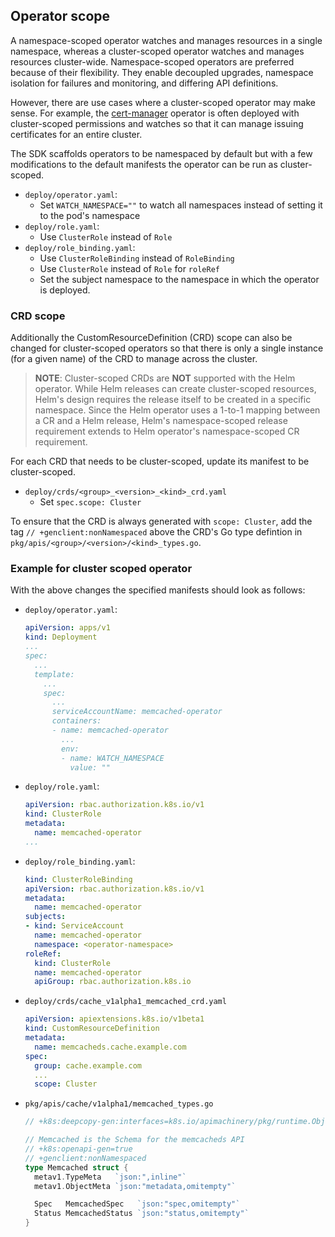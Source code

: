 ## Operator scope

A namespace-scoped operator watches and manages resources in a single namespace, whereas a cluster-scoped operator watches and manages resources cluster-wide. Namespace-scoped operators are preferred because of their flexibility. They enable decoupled upgrades, namespace isolation for failures and monitoring, and differing API definitions.

However, there are use cases where a cluster-scoped operator may make sense. For example, the [cert-manager](https://github.com/jetstack/cert-manager) operator is often deployed with cluster-scoped permissions and watches so that it can manage issuing certificates for an entire cluster.

The SDK scaffolds operators to be namespaced by default but with a few modifications to the default manifests the operator can be run as cluster-scoped.

* `deploy/operator.yaml`:
  * Set `WATCH_NAMESPACE=""` to watch all namespaces instead of setting it to the pod's namespace
* `deploy/role.yaml`:
  * Use `ClusterRole` instead of `Role`
* `deploy/role_binding.yaml`:
  * Use `ClusterRoleBinding` instead of `RoleBinding`
  * Use `ClusterRole` instead of `Role` for `roleRef`
  * Set the subject namespace to the namespace in which the operator is deployed.

### CRD scope

Additionally the CustomResourceDefinition (CRD) scope can also be changed for cluster-scoped operators so that there is only a single instance (for a given name) of the CRD to manage across the cluster.

> **NOTE**: Cluster-scoped CRDs are **NOT** supported with the Helm operator. While Helm releases can create cluster-scoped resources, Helm's design requires the release itself to be created in a specific namespace. Since the Helm operator uses a 1-to-1 mapping between a CR and a Helm release, Helm's namespace-scoped release requirement extends to Helm operator's namespace-scoped CR requirement.

For each CRD that needs to be cluster-scoped, update its manifest to be cluster-scoped.

* `deploy/crds/<group>_<version>_<kind>_crd.yaml`
  * Set `spec.scope: Cluster`

To ensure that the CRD is always generated with `scope: Cluster`, add the tag `// +genclient:nonNamespaced` above the CRD's Go type defintion in `pkg/apis/<group>/<version>/<kind>_types.go`.


### Example for cluster scoped operator

With the above changes the specified manifests should look as follows:

* `deploy/operator.yaml`:
    ```YAML
    apiVersion: apps/v1
    kind: Deployment
    ...
    spec:
      ...
      template:
        ...
        spec:
          ...
          serviceAccountName: memcached-operator
          containers:
          - name: memcached-operator
            ...
            env:
            - name: WATCH_NAMESPACE
              value: ""
    ```
* `deploy/role.yaml`:
    ```YAML
    apiVersion: rbac.authorization.k8s.io/v1
    kind: ClusterRole
    metadata:
      name: memcached-operator
    ...
    ```
* `deploy/role_binding.yaml`:
    ```YAML
    kind: ClusterRoleBinding
    apiVersion: rbac.authorization.k8s.io/v1
    metadata:
      name: memcached-operator
    subjects:
    - kind: ServiceAccount
      name: memcached-operator
      namespace: <operator-namespace>
    roleRef:
      kind: ClusterRole
      name: memcached-operator
      apiGroup: rbac.authorization.k8s.io
    ```
* `deploy/crds/cache_v1alpha1_memcached_crd.yaml`
    ```YAML
    apiVersion: apiextensions.k8s.io/v1beta1
    kind: CustomResourceDefinition
    metadata:
      name: memcacheds.cache.example.com
    spec:
      group: cache.example.com
      ...
      scope: Cluster
    ```
* `pkg/apis/cache/v1alpha1/memcached_types.go`
    ```Go
    // +k8s:deepcopy-gen:interfaces=k8s.io/apimachinery/pkg/runtime.Object

    // Memcached is the Schema for the memcacheds API
    // +k8s:openapi-gen=true
    // +genclient:nonNamespaced
    type Memcached struct {
      metav1.TypeMeta   `json:",inline"`
      metav1.ObjectMeta `json:"metadata,omitempty"`

      Spec   MemcachedSpec   `json:"spec,omitempty"`
      Status MemcachedStatus `json:"status,omitempty"`
    }
    ```
